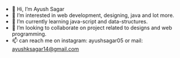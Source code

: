 - 👋 Hi, I’m Ayush Sagar
- 👀 I’m interested in web development, designing, java and lot more.
- 🌱 I’m currently learning java-script and data-structures.
- 💞️ I’m looking to collaborate on project related to designs and web programming.
- 📫 can reach me on instagram: ayushsagar05 or mail: ayushksagar14@gmail.com

<!---
itsmeAYUSH/itsmeAYUSH is a ✨ special ✨ repository because its `README.md` (this file) appears on your GitHub profile.
You can click the Preview link to take a look at your changes.
--->
